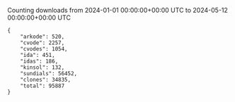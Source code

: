 
Counting downloads from 2024-01-01 00:00:00+00:00 UTC to 2024-05-12 00:00:00+00:00 UTC

```
{
    "arkode": 520,
    "cvode": 2257,
    "cvodes": 1054,
    "ida": 451,
    "idas": 186,
    "kinsol": 132,
    "sundials": 56452,
    "clones": 34835,
    "total": 95887
}
```
